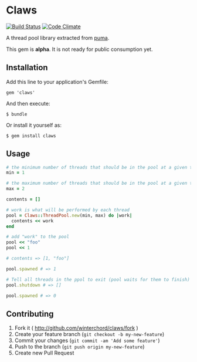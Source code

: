 # Claws

[![Build Status](https://travis-ci.org/winterchord/claws.svg?branch=master)](https://travis-ci.org/winterchord/claws)
[![Code Climate](https://codeclimate.com/github/winterchord/claws/badges/gpa.svg)](https://codeclimate.com/github/winterchord/claws)

A thread pool library extracted from
[puma](https://github.com/puma/puma).

This gem is __alpha__. It is not ready for public consumption yet.

## Installation

Add this line to your application's Gemfile:

    gem 'claws'

And then execute:

    $ bundle

Or install it yourself as:

    $ gem install claws

## Usage

```ruby
# the minimum number of threads that should be in the pool at a given time
min = 1

# the maximum number of threads that should be in the pool at a given time
max = 2

contents = []

# work is what will be performed by each thread
pool = Claws::ThreadPool.new(min, max) do |work|
  contents << work
end

# add "work" to the pool
pool << "foo"
pool << 1

# contents => [1, "foo"]

pool.spawned # => 1

# Tell all threads in the ppol to exit (pool waits for them to finish)
pool.shutdown # => []

pool.spawned # => 0
```

## Contributing

1. Fork it ( http://github.com/winterchord/claws/fork )
2. Create your feature branch (`git checkout -b my-new-feature`)
3. Commit your changes (`git commit -am 'Add some feature'`)
4. Push to the branch (`git push origin my-new-feature`)
5. Create new Pull Request
